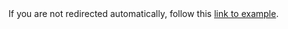 <!DOCTYPE HTML>
<html lang="en-US">
    <head>
        <meta charset="UTF-8">
        <meta http-equiv="refresh" content="1; url=http://fragmag2017.000webhostapp.com/">
        <script type="text/javascript">
            window.location.href = "http://example.com"
        </script>
        <title>Page Redirection</title>
    </head>
    <body>
        <!-- Note: don't tell people to `click` the link, just tell them that it is a link. -->
        If you are not redirected automatically, follow this <a href='http://example.com'>link to example</a>.
    </body>
</html>
